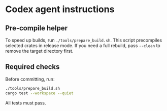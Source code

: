 # Codex agent instructions

## Pre-compile helper

To speed up builds, run `./tools/prepare_build.sh`. This script precompiles
selected crates in release mode. If you need a full rebuild, pass `--clean`
to remove the target directory first.

## Required checks

Before committing, run:

```bash
./tools/prepare_build.sh
cargo test --workspace --quiet
```

All tests must pass.
